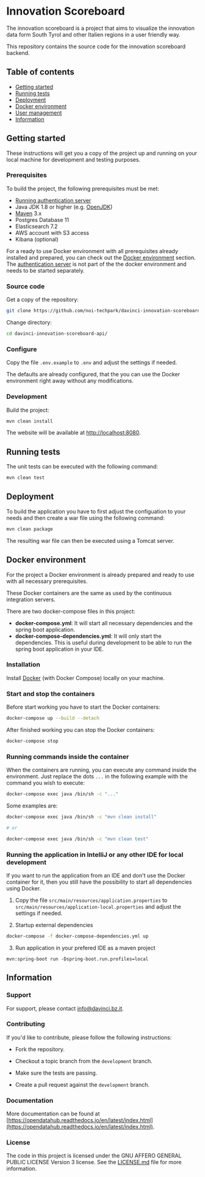 # Innovation Scoreboard

The innovation scoreboard is a project that aims to visualize the innovation data form South Tyrol and other Italien regions in a user friendly way.

This repository contains the source code for the innovation scoreboard backend.

## Table of contents

- [Getting started](#getting-started)
- [Running tests](#running-tests)
- [Deployment](#deployment)
- [Docker environment](#docker-environment)
- [User management](#user-management)
- [Information](#information)

## Getting started

These instructions will get you a copy of the project up and running
on your local machine for development and testing purposes.

### Prerequisites

To build the project, the following prerequisites must be met:

- [Running authentication server](https://github.com/noi-techpark/authentication-server)
- Java JDK 1.8 or higher (e.g. [OpenJDK](https://openjdk.java.net/))
- [Maven](https://maven.apache.org/) 3.x
- Postgres Database 11
- Elasticsearch 7.2
- AWS account with S3 access
- Kibana (optional)

For a ready to use Docker environment with all prerequisites already installed and prepared, you can check out the [Docker environment](#docker-environment) section.
The [authentication server](https://github.com/noi-techpark/authentication-server) is not part of the the docker environment and needs to be started separately.

### Source code

Get a copy of the repository:

```bash
git clone https://github.com/noi-techpark/davinci-innovation-scoreboard-api.git
```

Change directory:

```bash
cd davinci-innovation-scoreboard-api/
```

### Configure

Copy the file `.env.example` to `.env` and adjust the settings if needed.

The defaults are already configured, that the you can use the Docker environment right away without any modifications.

### Development

Build the project:

```bash
mvn clean install
```

The website will be available at [http://localhost:8080](http://localhost:8080).

## Running tests

The unit tests can be executed with the following command:

```bash
mvn clean test
```

## Deployment

To build the application you have to first adjust the configuation to your needs and then create a war file using the following command:

```bash
mvn clean package
```

The resulting war file can then be executed using a Tomcat server.

## Docker environment

For the project a Docker environment is already prepared and ready to use with all necessary prerequisites.

These Docker containers are the same as used by the continuous integration servers.

There are two docker-compose files in this project:

- **docker-compose.yml**: It will start all necessary dependencies and the spring boot application.
- **docker-compose-dependencies.yml**: It will only start the dependencies. This is useful during development to be able to run the spring boot application in your IDE.

### Installation

Install [Docker](https://docs.docker.com/install/) (with Docker Compose) locally on your machine.

### Start and stop the containers

Before start working you have to start the Docker containers:

```bash
docker-compose up --build --detach
```

After finished working you can stop the Docker containers:

```bash
docker-compose stop
```

### Running commands inside the container

When the containers are running, you can execute any command inside the environment. Just replace the dots `...` in the following example with the command you wish to execute:

```bash
docker-compose exec java /bin/sh -c "..."
```

Some examples are:

```bash
docker-compose exec java /bin/sh -c "mvn clean install"

# or

docker-compose exec java /bin/sh -c "mvn clean test"
```

### Running the application in IntelliJ or any other IDE for local development

If you want to run the application from an IDE and don't use the Docker container for it, then you still have the possibility to start all dependencies using Docker.

1. Copy the file `src/main/resources/application.properties` to `src/main/resources/application-local.properties` and adjust the settings if needed.

2. Startup external dependencies

```bash
docker-compose -f docker-compose-dependencies.yml up
```

3. Run application in your prefered IDE as a maven project

```
mvn:spring-boot run -Dspring-boot.run.profiles=local
```

## Information

### Support

For support, please contact [info@davinci.bz.it](mailto:info@davinci.bz.it).

### Contributing

If you'd like to contribute, please follow the following instructions:

- Fork the repository.

- Checkout a topic branch from the `development` branch.

- Make sure the tests are passing.

- Create a pull request against the `development` branch.

### Documentation

More documentation can be found at [https://opendatahub.readthedocs.io/en/latest/index.html](https://opendatahub.readthedocs.io/en/latest/index.html).

### License

The code in this project is licensed under the GNU AFFERO GENERAL PUBLIC LICENSE Version 3 license. See the [LICENSE.md](LICENSE.md) file for more information.

